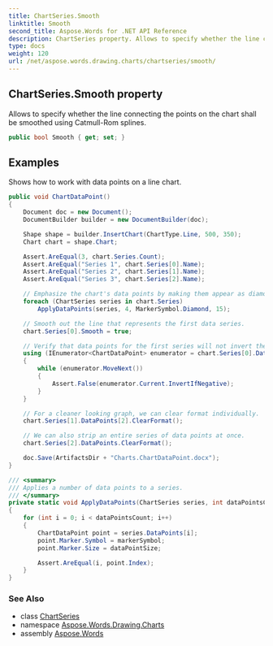 ```yaml
---
title: ChartSeries.Smooth
linktitle: Smooth
second_title: Aspose.Words for .NET API Reference
description: ChartSeries property. Allows to specify whether the line connecting the points on the chart shall be smoothed using CatmullRom splines in C#.
type: docs
weight: 120
url: /net/aspose.words.drawing.charts/chartseries/smooth/
---
```

## ChartSeries.Smooth property

Allows to specify whether the line connecting the points on the chart shall be smoothed using Catmull-Rom splines.

```csharp
public bool Smooth { get; set; }
```

## Examples

Shows how to work with data points on a line chart.

```csharp
public void ChartDataPoint()
{
    Document doc = new Document();
    DocumentBuilder builder = new DocumentBuilder(doc);

    Shape shape = builder.InsertChart(ChartType.Line, 500, 350);
    Chart chart = shape.Chart;

    Assert.AreEqual(3, chart.Series.Count);
    Assert.AreEqual("Series 1", chart.Series[0].Name);
    Assert.AreEqual("Series 2", chart.Series[1].Name);
    Assert.AreEqual("Series 3", chart.Series[2].Name);

    // Emphasize the chart's data points by making them appear as diamond shapes.
    foreach (ChartSeries series in chart.Series) 
        ApplyDataPoints(series, 4, MarkerSymbol.Diamond, 15);

    // Smooth out the line that represents the first data series.
    chart.Series[0].Smooth = true;

    // Verify that data points for the first series will not invert their colors if the value is negative.
    using (IEnumerator<ChartDataPoint> enumerator = chart.Series[0].DataPoints.GetEnumerator())
    {
        while (enumerator.MoveNext())
        {
            Assert.False(enumerator.Current.InvertIfNegative);
        }
    }

    // For a cleaner looking graph, we can clear format individually.
    chart.Series[1].DataPoints[2].ClearFormat();

    // We can also strip an entire series of data points at once.
    chart.Series[2].DataPoints.ClearFormat();

    doc.Save(ArtifactsDir + "Charts.ChartDataPoint.docx");
}

/// <summary>
/// Applies a number of data points to a series.
/// </summary>
private static void ApplyDataPoints(ChartSeries series, int dataPointsCount, MarkerSymbol markerSymbol, int dataPointSize)
{
    for (int i = 0; i < dataPointsCount; i++)
    {
        ChartDataPoint point = series.DataPoints[i];
        point.Marker.Symbol = markerSymbol;
        point.Marker.Size = dataPointSize;

        Assert.AreEqual(i, point.Index);
    }
}
```

### See Also

* class [ChartSeries](../)
* namespace [Aspose.Words.Drawing.Charts](../../chartseries/)
* assembly [Aspose.Words](../../../)
